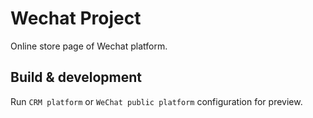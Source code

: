# Wechat  Project

Online store page of Wechat platform.

## Build & development

Run `CRM platform`  or `WeChat public platform` configuration for preview.


